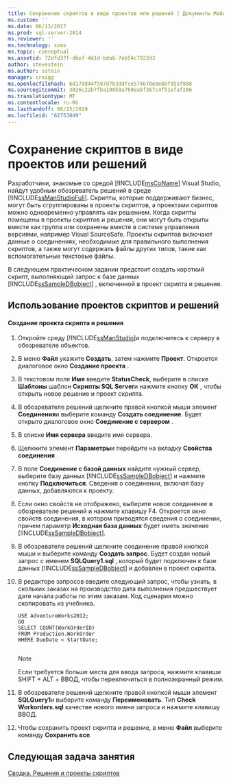 ```yaml
---
title: Сохранение скриптов в виде проектов или решений | Документы Майкрософт
ms.custom: ''
ms.date: 06/13/2017
ms.prod: sql-server-2014
ms.reviewer: ''
ms.technology: ssms
ms.topic: conceptual
ms.assetid: 72dfd37f-dbe7-4d1d-bda6-7eb54c7922d3
author: stevestein
ms.author: sstein
manager: craigg
ms.openlocfilehash: 6d17dd44f597d7b3ddfce574670e9e6bfd55f908
ms.sourcegitcommit: 3026c22b7fba19059a769ea5f367c4f51efaf286
ms.translationtype: MT
ms.contentlocale: ru-RU
ms.lasthandoff: 06/15/2019
ms.locfileid: "62753049"
---
```

# <a name="save-scripts-as-projects-or-solutions"></a>Сохранение скриптов в виде проектов или решений
  Разработчики, знакомые со средой [!INCLUDE[msCoName](../../includes/msconame-md.md)] Visual Studio, найдут удобным обозреватель решений в среде [!INCLUDE[ssManStudioFull](../../includes/ssmanstudiofull-md.md)]. Скрипты, которые поддерживают бизнес, могут быть сгруппированы в проекты скриптов, а проектами скриптов можно одновременно управлять как решением. Когда скрипты помещены в проекты скриптов и решения, они могут быть открыты вместе как группа или сохранены вместе в системе управления версиями, например Visual SourceSafe. Проекты скриптов включают данные о соединениях, необходимые для правильного выполнения скриптов, а также могут содержать файлы других типов, такие как вспомогательные текстовые файлы.  
  
 В следующем практическом задании предстоит создать короткий скрипт, выполняющий запрос к базе данных [!INCLUDE[ssSampleDBobject](../../includes/sssampledbobject-md.md)] , включенной в проект скрипта и решение.  
  
## <a name="using-script-projects-and-solutions"></a>Использование проектов скриптов и решений  
  
#### <a name="to-create-a-script-project-and-solution"></a>Создание проекта скрипта и решения  
  
1.  Откройте среду [!INCLUDE[ssManStudio](../../includes/ssmanstudio-md.md)]и подключитесь к серверу в обозревателе объектов.  
  
2.  В меню **Файл** укажите **Создать**, затем нажмите **Проект**. Откроется диалоговое окно **Создание проекта** .  
  
3.  В текстовом поле **Имя** введите **StatusCheck**, выберите в списке **Шаблоны** шаблон **Скрипты SQL Server**и нажмите кнопку **ОК** , чтобы открыть новое решение и проект скрипта.  
  
4.  В обозревателе решений щелкните правой кнопкой мыши элемент **Соединения**и выберите команду **Создать соединение**. Будет открыто диалоговое окно **Соединение с сервером** .  
  
5.  В списке **Имя сервера** введите имя сервера.  
  
6.  Щелкните элемент **Параметры**и перейдите на вкладку **Свойства соединения** .  
  
7.  В поле **Соединение с базой данных** найдите нужный сервер, выберите базу данных [!INCLUDE[ssSampleDBobject](../../includes/sssampledbobject-md.md)] и нажмите кнопку **Подключиться**. Сведения о соединении, включая базу данных, добавляются к проекту.  
  
8.  Если окно свойств не отображено, выберите новое соединение в обозревателе решений и нажмите клавишу F4. Откроется окно свойств соединения, в котором приводятся сведения о соединении, причем параметр **Исходная база данных** будет иметь значение [!INCLUDE[ssSampleDBobject](../../includes/sssampledbobject-md.md)].  
  
9. В обозревателе решений щелкните соединение правой кнопкой мыши и выберите команду **Создать запрос**. Будет создан новый запрос с именем **SQLQuery1.sql** , который будет подключен к базе данных [!INCLUDE[ssSampleDBobject](../../includes/sssampledbobject-md.md)] и добавлен в проект скрипта.  
  
10. В редакторе запросов введите следующий запрос, чтобы узнать, в скольких заказах на производство дата выполнения предшествует дате начала работы по этим заказам. Код сценария можно скопировать из учебника.  
  
    ```  
    USE AdventureWorks2012;  
    GO  
    SELECT COUNT(WorkOrderID)  
    FROM Production.WorkOrder  
    WHERE DueDate < StartDate;  
  
    ```  
  
    > [!NOTE]  
    >  Если требуется больше места для ввода запроса, нажмите клавиши SHIFT + ALT + ВВОД, чтобы переключиться в полноэкранный режим.  
  
11. В обозревателе решений щелкните правой кнопкой мыши элемент **SQLQuery1**и выберите команду **Переименовать**. Тип **Check Workorders.sql** качестве нового имени запроса и нажмите клавишу ВВОД.  
  
12. Чтобы сохранить проект скрипта и решение, в меню **Файл** выберите команду **Сохранить все**.  
  
## <a name="next-task-in-lesson"></a>Следующая задача занятия  
 [Сводка. Решения и проекты скриптов](lesson-3-4-summary-solutions-and-script-projects.md)  
  
  
